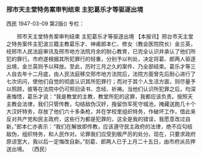 ### 邢市天主堂特务案审判结束  主犯葛乐才等驱逐出境
西民
1947-03-09
第2版()
专栏：

　　邢市天主堂特务案审判结束
    主犯葛乐才等驱逐出境
    【本报讯】邢台市天主堂之特务案件主犯波兰籍主教葛乐才、神甫郎本仁、修女（教会医院院长）金兰英，经邢市人民法庭审讯及邢市地方法院月余的耐心教育，已完全认识并承认了他们所犯的罪行。市府遂根据其所犯罪行的轻重，分别予以判处，决定将葛、郎两人驱逐出境，金兰英则予以释放。至此，历时三月之久的案件、乃全部结束。葛乐才等三人自去年十二月底，由人民法庭移交邢市地方法院后，法院方面曾先后耐心进行了七次讯问，使他们自觉的彻底认识其所犯罪行；而对于其个人生活方面，则尽量予以照顾，彼等在法院中仍可照旧读书、念经、祈祷。当他们认识所犯罪之后，均深表悔悟，葛乐才说：“我是教堂的主教，教堂所犯的这罪，我都应该负责。按照天主教会法律，我们只管传教，勾结敌伪汉奸，挽留伪军死守城池，掩藏送跑几十个大汉奸特务，存放了他们六十多条枪，并在学校里组织特务，作破坏工作，借此来反对共产党和民主政府，这些行为都是犯罪的，这全是我的错误，我愿意改过自新。”郎本仁亦表示：“我们在解放即传教，应该遵守民主政府的法律，绝不应勾结敌伪，组织特务，和人民作对。论罪我们应受到极严厉的处分。现在，只要求政府原谅宽大，我以后一定悔改自新。”刻葛、郎两人已于上月二十五日，由市府派员押送出境。
                                                        （西民）
